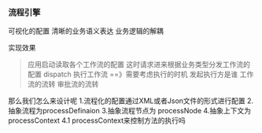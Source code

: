 ### 流程引擎
可视化的配置
清晰的业务语义表达
业务逻辑的解耦

实现效果
> 应用启动读取各个工作流的配置
> 这时请求进来根据业务类型分发工作流的配置 dispatch
> 执行工作流 ==》需要考虑执行的时机 发起执行方是谁
> 工作流的流转 审批流的流转  
> 
那么我们怎么来设计呢
    1.流程化的配置通过XML或者Json文件的形式进行配置
    2.抽象流程为processDefinaion
    3.抽象流程节点为 processNode
    4.抽象上下文为 processContext 
        4.1 processContext来控制方法的执行吗



